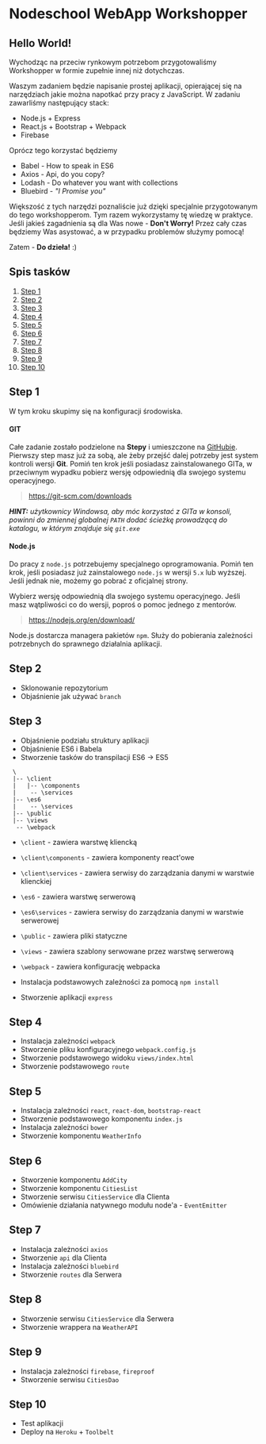 Nodeschool WebApp Workshopper
=============================

## Hello World!

Wychodząc na przeciw rynkowym potrzebom przygotowaliśmy Workshopper w formie zupełnie innej niż dotychczas.

Waszym zadaniem będzie napisanie prostej aplikacji, opierającej się na narzędziach jakie można napotkać przy pracy z JavaScript.
W zadaniu zawarliśmy następujący stack:

- Node.js + Express
- React.js + Bootstrap + Webpack
- Firebase

Oprócz tego korzystać będziemy

- Babel - How to speak in ES6
- Axios - Api, do you copy?
- Lodash - Do whatever you want with collections
- Bluebird - _"I Promise you"_

Większość z tych narzędzi poznaliście już dzięki specjalnie przygotowanym do tego workshopperom.
Tym razem wykorzystamy tę wiedzę w praktyce. Jeśli jakieś zagadnienia są dla Was nowe - **Don't Worry!**
Przez cały czas będziemy Was asystować, a w przypadku problemów służymy pomocą!

Zatem - **Do dzieła!** :)


## Spis tasków

1. [Step 1](#step-1)
2. [Step 2](#step-2)
3. [Step 3](#step-3)
4. [Step 4](#step-4)
5. [Step 5](#step-5)
6. [Step 6](#step-6)
7. [Step 7](#step-7)
8. [Step 8](#step-8)
9. [Step 9](#step-9)
10. [Step 10](#step-10)


## Step 1

W tym kroku skupimy się na konfiguracji środowiska.

#### GIT

Całe zadanie zostało podzielone na **Stepy** i umieszczone na [GitHubie](https://github.com/imvanzen/nodeschool-webapp-workshopper).
Pierwszy step masz już za sobą, ale żeby przejść dalej potrzeby jest system kontroli wersji **Git**.
Pomiń ten krok jeśli posiadasz zainstalowanego GITa, w przeciwnym wypadku pobierz wersję odpowiednią dla swojego systemu operacyjnego.

> https://git-scm.com/downloads

_**HINT:** użytkownicy Windowsa, aby móc korzystać z GITa w konsoli, powinni do zmiennej globalnej `PATH` dodać ścieżkę prowadzącą do katalogu, w którym znajduje się `git.exe`_


#### Node.js

Do pracy z `node.js` potrzebujemy specjalnego oprogramowania.
Pomiń ten krok, jeśli posiadasz już zainstalowego `node.js` w wersji `5.x` lub wyższej.
Jeśli jednak nie, możemy go pobrać z oficjalnej strony.

Wybierz wersję odpowiednią dla swojego systemu operacyjnego.
Jeśli masz wątpliwości co do wersji, poproś o pomoc jednego z mentorów.

> https://nodejs.org/en/download/

Node.js dostarcza managera pakietów `npm`. Służy do pobierania zależności potrzebnych do sprawnego działalnia aplikacji.

## Step 2

- Sklonowanie repozytorium
- Objaśnienie jak używać `branch`

## Step 3

- Objaśnienie podziału struktury aplikacji
- Objaśnienie ES6 i Babela
- Stworzenie tasków do transpilacji ES6 -> ES5

```
 \
 |-- \client
 |   |-- \components
 |    -- \services
 |-- \es6
 |    -- \services
 |-- \public
 |-- \views
  -- \webpack
```

- `\client` - zawiera warstwę kliencką
- `\client\components` - zawiera komponenty react'owe
- `\client\services` - zawiera serwisy do zarządzania danymi w warstwie klienckiej
- `\es6` - zawiera warstwę serwerową
- `\es6\services` - zawiera serwisy do zarządzania danymi w warstwie serwerowej
- `\public` - zawiera pliki statyczne
- `\views` - zawiera szablony serwowane przez warstwę serwerową
- `\webpack` - zawiera konfigurację webpacka


- Instalacja podstawowych zależności za pomocą `npm install`
- Stworzenie aplikacji `express`

## Step 4

- Instalacja zależności `webpack`
- Stworzenie pliku konfiguracyjnego `webpack.config.js`
- Stworzenie podstawowego widoku `views/index.html`
- Stworzenie podstawowego `route`

## Step 5

- Instalacja zależności `react`, `react-dom`, `bootstrap-react`
- Stworzenie podstawowego komponentu `index.js`
- Instalacja zależności `bower`
- Stworzenie komponentu `WeatherInfo`

## Step 6

- Stworzenie komponentu `AddCity`
- Stworzenie komponentu `CitiesList`
- Stworzenie serwisu `CitiesService` dla Clienta
- Omówienie działania natywnego modułu node'a - `EventEmitter`

## Step 7

- Instalacja zależności `axios`
- Stworzenie `api` dla Clienta
- Instalacja zależności `bluebird`
- Stworzenie `routes` dla Serwera

## Step 8

- Stworzenie serwisu `CitiesService` dla Serwera
- Stworzenie wrappera na `WeatherAPI`

## Step 9

- Instalacja zależności `firebase`, `fireproof`
- Stworzenie serwisu `CitiesDao`

## Step 10

- Test aplikacji
- Deploy na `Heroku` + `Toolbelt`